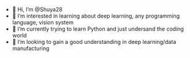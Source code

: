 - 👋 Hi, I’m @Shuya28
- 👀 I’m interested in learning about deep learning, any programming language, vision system
- 🌱 I’m currently trying to learn Python and just undersand the coding world 
- 💞️ I’m looking to gain a good understanding in deep learning/data manufacturing


<!---
Shuya28/Shuya28 is a ✨ special ✨ repository because its `README.md` (this file) appears on your GitHub profile.
You can click the Preview link to take a look at your changes.
--->

